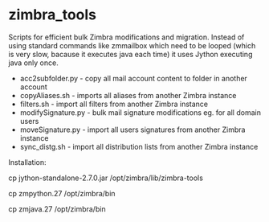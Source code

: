 # zimbra_tools

Scripts for efficient bulk Zimbra modifications and migration.
Instead of using standard commands like zmmailbox which need to be looped (which is very slow, bacause it executes java each time) it uses Jython executing java only once. 


* acc2subfolder.py - copy all mail account content to folder in another account
* copyAliases.sh - imports all aliases from another Zimbra instance
* filters.sh - import all filters from another Zimbra instance
* modifySignature.py - bulk mail signature modifications eg. for all domain users
* moveSignature.py -  import all users signatures from another Zimbra instance
* sync_distg.sh - import all distribution lists from another Zimbra instance



Installation:

cp jython-standalone-2.7.0.jar /opt/zimbra/lib/zimbra-tools

cp zmpython.27 /opt/zimbra/bin

cp zmjava.27  /opt/zimbra/bin
